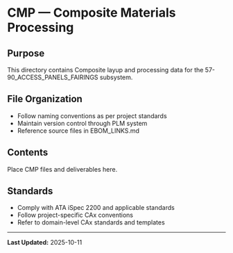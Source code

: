 # CMP — Composite Materials Processing

## Purpose

This directory contains Composite layup and processing data for the 57-90_ACCESS_PANELS_FAIRINGS subsystem.

## File Organization

- Follow naming conventions as per project standards
- Maintain version control through PLM system
- Reference source files in EBOM_LINKS.md

## Contents

Place CMP files and deliverables here.

## Standards

- Comply with ATA iSpec 2200 and applicable standards
- Follow project-specific CAx conventions
- Refer to domain-level CAx standards and templates

---

**Last Updated:** 2025-10-11

